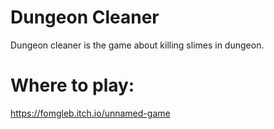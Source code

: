 # Dungeon Cleaner
Dungeon cleaner is the game about killing slimes in dungeon.
# Where to play:
https://fomgleb.itch.io/unnamed-game

